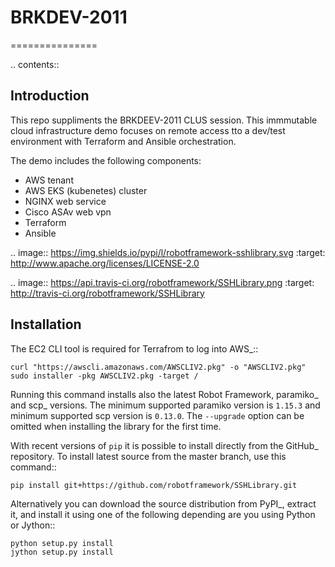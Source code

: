 # BRKDEV-2011
===============

.. contents::

Introduction
------------

This repo suppliments the BRKDEEV-2011 CLUS session. This immmutable cloud infrastructure demo focuses on remote access tto a dev/test environment with Terraform and Ansible orchestration.

The demo includes the following components:

- AWS tenant
- AWS EKS (kubenetes) cluster
- NGINX web service
- Cisco ASAv web vpn
- Terraform
- Ansible

.. image:: https://img.shields.io/pypi/l/robotframework-sshlibrary.svg
   :target: http://www.apache.org/licenses/LICENSE-2.0

.. image:: https://api.travis-ci.org/robotframework/SSHLibrary.png
   :target: http://travis-ci.org/robotframework/SSHLibrary


Installation
------------

The EC2 CLI tool is required for Terrafrom to log into AWS_::

    curl "https://awscli.amazonaws.com/AWSCLIV2.pkg" -o "AWSCLIV2.pkg"
    sudo installer -pkg AWSCLIV2.pkg -target /

Running this command installs also the latest Robot Framework, paramiko_
and scp_ versions. The minimum supported paramiko version is ``1.15.3`` and
minimum supported scp version is ``0.13.0``.
The ``--upgrade`` option can be omitted when installing the library for the
first time.

With recent versions of ``pip`` it is possible to install directly from the
GitHub_ repository. To install latest source from the master branch, use
this command::

    pip install git+https://github.com/robotframework/SSHLibrary.git

Alternatively you can download the source distribution from PyPI_, extract
it, and install it using one of the following depending are you using
Python or Jython::

    python setup.py install
    jython setup.py install
